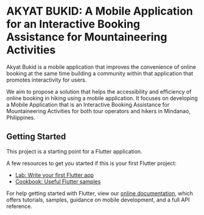 # AKYAT BUKID: A Mobile Application for an Interactive Booking Assistance for Mountaineering Activities

Akyat Bukid is a mobile application that improves the convenience of online booking at the same time building a community within that application that promotes interactivity for users.

We aim to propose a solution that helps the accessibility and efficiency of online booking in hiking using a mobile application. It focuses on developing a Mobile Application that is an Interactive Booking Assistance for Mountaineering Activities for both tour operators and hikers in Mindanao, Philippines.

## Getting Started

This project is a starting point for a Flutter application.

A few resources to get you started if this is your first Flutter project:

- [Lab: Write your first Flutter app](https://flutter.dev/docs/get-started/codelab)
- [Cookbook: Useful Flutter samples](https://flutter.dev/docs/cookbook)

For help getting started with Flutter, view our
[online documentation](https://flutter.dev/docs), which offers tutorials,
samples, guidance on mobile development, and a full API reference.
